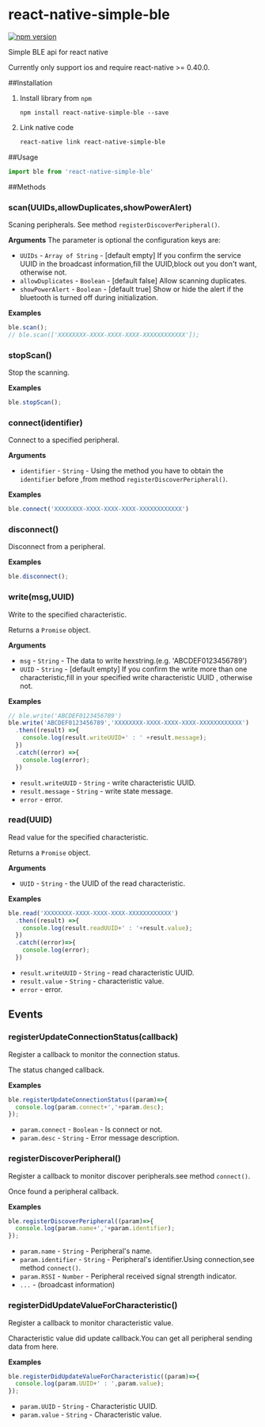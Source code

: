 # react-native-simple-ble
[![npm version](https://img.shields.io/npm/v/react-native-simple-ble.svg?style=flat)](https://www.npmjs.com/package/react-native-simple-ble)

Simple BLE api for react native

Currently only support ios and require react-native >= 0.40.0.


##Installation
1. Install library from `npm`

    ```shell
    npm install react-native-simple-ble --save
    ```
2. Link native code

    ```bash
    react-native link react-native-simple-ble
    ```

##Usage
```js
import ble from 'react-native-simple-ble'
```

##Methods

### scan(UUIDs,allowDuplicates,showPowerAlert)
  Scaning peripherals.
  See method `registerDiscoverPeripheral()`.

__Arguments__
The parameter is optional the configuration keys are:
- `UUIDs` - `Array of String` - [default empty] If you confirm the service UUID in the broadcast information,fill the UUID,block out you don't want, otherwise not.
- `allowDuplicates` - `Boolean` - [default false] Allow scanning duplicates.
- `showPowerAlert` - `Boolean` -  [default true] Show or hide the alert if the bluetooth is turned off during initialization.

__Examples__
```js
ble.scan();
// ble.scan(['XXXXXXXX-XXXX-XXXX-XXXX-XXXXXXXXXXXX']);
```

### stopScan()
Stop the scanning.

__Examples__
```js
ble.stopScan();
```

### connect(identifier)
Connect to a specified peripheral.

__Arguments__
- `identifier` - `String` - Using the method you have to obtain the `identifier` before ,from
method `registerDiscoverPeripheral()`.

__Examples__
```js
ble.connect('XXXXXXXX-XXXX-XXXX-XXXX-XXXXXXXXXXXX')
```

### disconnect()
Disconnect from a peripheral.

__Examples__
```js
ble.disconnect();
```

### write(msg,UUID)
Write to the specified characteristic.

Returns a `Promise` object.

__Arguments__

- `msg` - `String` - The data to write hexstring.(e.g. 'ABCDEF0123456789')
- `UUID` - `String` - [default empty] If you confirm the write more than one characteristic,fill in your specified write characteristic UUID , otherwise not.

__Examples__
```js
// ble.write('ABCDEF0123456789')
ble.write('ABCDEF0123456789','XXXXXXXX-XXXX-XXXX-XXXX-XXXXXXXXXXXX')
  .then((result) =>{
    console.log(result.writeUUID+' : ' +result.message);
  })
  .catch((error) =>{
    console.log(error);
  })
```
- `result.writeUUID` - `String` - write characteristic UUID.
- `result.message` - `String` - write state message.
- `error` - error.

### read(UUID)
Read value for the specified characteristic.

Returns a `Promise` object.

__Arguments__

- `UUID` - `String` - the UUID of the read characteristic.

__Examples__
```js
ble.read('XXXXXXXX-XXXX-XXXX-XXXX-XXXXXXXXXXXX')
  .then((result) =>{
    console.log(result.readUUID+' : '+result.value);
  })
  .catch((error)=>{
    console.log(error);
  })
```
- `result.writeUUID` - `String` - read characteristic UUID.
- `result.value` - `String` - characteristic value.
- `error` - error.

## Events

### registerUpdateConnectionStatus(callback)
Register a callback to monitor the connection status.

The status changed callback.

__Examples__
```js
ble.registerUpdateConnectionStatus((param)=>{
  console.log(param.connect+','+param.desc);
});
```
- `param.connect` - `Boolean` - Is connect or not.
- `param.desc` - `String` - Error message description.

### registerDiscoverPeripheral()
Register a callback to monitor discover peripherals.see method `connect()`.

Once found a peripheral callback.

__Examples__
```js
ble.registerDiscoverPeripheral((param)=>{
  console.log(param.name+','+param.identifier);
});
```
- `param.name` - `String` - Peripheral's name.
- `param.identifier` - `String` - Peripheral's identifier.Using connection,see method `connect()`.
- `param.RSSI` - `Number` - Peripheral received signal strength indicator.
- `...` - (broadcast information)


### registerDidUpdateValueForCharacteristic()
Register a callback to monitor characteristic value.

Characteristic value did update callback.You can get all peripheral sending data from here.

__Examples__
```js
ble.registerDidUpdateValueForCharacteristic((param)=>{
  console.log(param.UUID+' : ',param.value);
});
```
- `param.UUID` - `String` - Characteristic UUID.
- `param.value` - `String` - Characteristic value.
